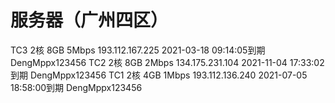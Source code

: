 

# 服务器（广州四区）

TC3 2核 8GB 5Mbps 193.112.167.225 		2021-03-18 09:14:05到期 DengMppx123456
TC2 2核 8GB 2Mbps 134.175.231.104		2021-11-04 17:33:02到期 DengMppx123456
TC1 2核 4GB 1Mbps 193.112.136.240		2021-07-05 18:58:00到期 DengMppx123456




